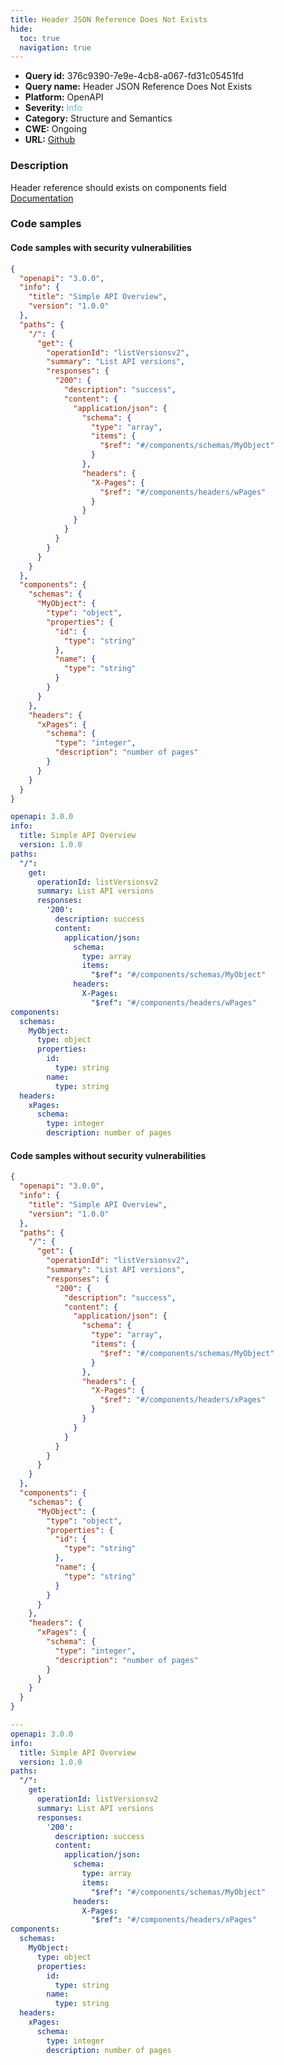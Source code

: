 ```yaml
---
title: Header JSON Reference Does Not Exists
hide:
  toc: true
  navigation: true
---
```


<style>
  .highlight .hll {
    background-color: #ff171742;
  }
  .md-content {
    max-width: 1100px;
    margin: 0 auto;
  }
</style>

-   **Query id:** 376c9390-7e9e-4cb8-a067-fd31c05451fd
-   **Query name:** Header JSON Reference Does Not Exists
-   **Platform:** OpenAPI
-   **Severity:** <span style="color:#5bc0de">Info</span>
-   **Category:** Structure and Semantics
-   **CWE:** Ongoing
-   **URL:** [Github](https://github.com/Checkmarx/kics/tree/master/assets/queries/openAPI/3.0/json_reference_does_not_exists_header)

### Description
Header reference should exists on components field<br>
[Documentation](https://swagger.io/specification/#components-object)

### Code samples
#### Code samples with security vulnerabilities
```json title="Positive test num. 1 - json file" hl_lines="25"
{
  "openapi": "3.0.0",
  "info": {
    "title": "Simple API Overview",
    "version": "1.0.0"
  },
  "paths": {
    "/": {
      "get": {
        "operationId": "listVersionsv2",
        "summary": "List API versions",
        "responses": {
          "200": {
            "description": "success",
            "content": {
              "application/json": {
                "schema": {
                  "type": "array",
                  "items": {
                    "$ref": "#/components/schemas/MyObject"
                  }
                },
                "headers": {
                  "X-Pages": {
                    "$ref": "#/components/headers/wPages"
                  }
                }
              }
            }
          }
        }
      }
    }
  },
  "components": {
    "schemas": {
      "MyObject": {
        "type": "object",
        "properties": {
          "id": {
            "type": "string"
          },
          "name": {
            "type": "string"
          }
        }
      }
    },
    "headers": {
      "xPages": {
        "schema": {
          "type": "integer",
          "description": "number of pages"
        }
      }
    }
  }
}

```
```yaml title="Positive test num. 2 - yaml file" hl_lines="21"
openapi: 3.0.0
info:
  title: Simple API Overview
  version: 1.0.0
paths:
  "/":
    get:
      operationId: listVersionsv2
      summary: List API versions
      responses:
        '200':
          description: success
          content:
            application/json:
              schema:
                type: array
                items:
                  "$ref": "#/components/schemas/MyObject"
              headers:
                X-Pages:
                  "$ref": "#/components/headers/wPages"
components:
  schemas:
    MyObject:
      type: object
      properties:
        id:
          type: string
        name:
          type: string
  headers:
    xPages:
      schema:
        type: integer
        description: number of pages

```


#### Code samples without security vulnerabilities
```json title="Negative test num. 1 - json file"
{
  "openapi": "3.0.0",
  "info": {
    "title": "Simple API Overview",
    "version": "1.0.0"
  },
  "paths": {
    "/": {
      "get": {
        "operationId": "listVersionsv2",
        "summary": "List API versions",
        "responses": {
          "200": {
            "description": "success",
            "content": {
              "application/json": {
                "schema": {
                  "type": "array",
                  "items": {
                    "$ref": "#/components/schemas/MyObject"
                  }
                },
                "headers": {
                  "X-Pages": {
                    "$ref": "#/components/headers/xPages"
                  }
                }
              }
            }
          }
        }
      }
    }
  },
  "components": {
    "schemas": {
      "MyObject": {
        "type": "object",
        "properties": {
          "id": {
            "type": "string"
          },
          "name": {
            "type": "string"
          }
        }
      }
    },
    "headers": {
      "xPages": {
        "schema": {
          "type": "integer",
          "description": "number of pages"
        }
      }
    }
  }
}

```
```yaml title="Negative test num. 2 - yaml file"
---
openapi: 3.0.0
info:
  title: Simple API Overview
  version: 1.0.0
paths:
  "/":
    get:
      operationId: listVersionsv2
      summary: List API versions
      responses:
        '200':
          description: success
          content:
            application/json:
              schema:
                type: array
                items:
                  "$ref": "#/components/schemas/MyObject"
              headers:
                X-Pages:
                  "$ref": "#/components/headers/xPages"
components:
  schemas:
    MyObject:
      type: object
      properties:
        id:
          type: string
        name:
          type: string
  headers:
    xPages:
      schema:
        type: integer
        description: number of pages

```
